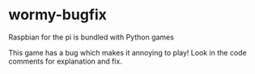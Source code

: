 # wormy-bugfix

Raspbian for the pi is bundled with Python games

This game has a bug which makes it annoying to play!  Look in the code comments for explanation and fix.
